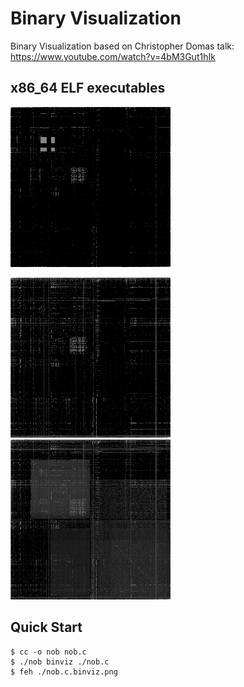 # Binary Visualization

Binary Visualization based on Christopher Domas talk: https://www.youtube.com/watch?v=4bM3Gut1hIk

## x86_64 ELF executables

![xkbprint](./demos/xkbprint.binviz.png)
<!-- ![xmlpatternsvalidator](./demos/xmlpatternsvalidator.binviz.png)-->
![xournal](./demos/xournal.binviz.png)
![x-terminal-emulator](./demos/x-terminal-emulator.binviz.png)
<!-- ![x-window-manager](./demos/x-window-manager.binviz.png)-->

## Quick Start

```console
$ cc -o nob nob.c
$ ./nob binviz ./nob.c
$ feh ./nob.c.binviz.png
```
